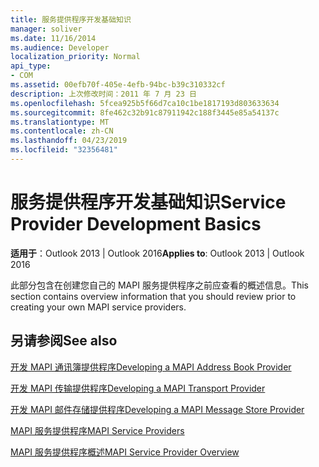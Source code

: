 ```yaml
---
title: 服务提供程序开发基础知识
manager: soliver
ms.date: 11/16/2014
ms.audience: Developer
localization_priority: Normal
api_type:
- COM
ms.assetid: 00efb70f-405e-4efb-94bc-b39c310332cf
description: 上次修改时间：2011 年 7 月 23 日
ms.openlocfilehash: 5fcea925b5f66d7ca10c1be1817193d803633634
ms.sourcegitcommit: 8fe462c32b91c87911942c188f3445e85a54137c
ms.translationtype: MT
ms.contentlocale: zh-CN
ms.lasthandoff: 04/23/2019
ms.locfileid: "32356481"
---
```

# <a name="service-provider-development-basics"></a><span data-ttu-id="21acb-103">服务提供程序开发基础知识</span><span class="sxs-lookup"><span data-stu-id="21acb-103">Service Provider Development Basics</span></span>

  
  
<span data-ttu-id="21acb-104">**适用于**：Outlook 2013 | Outlook 2016</span><span class="sxs-lookup"><span data-stu-id="21acb-104">**Applies to**: Outlook 2013 | Outlook 2016</span></span> 
  
<span data-ttu-id="21acb-105">此部分包含在创建您自己的 MAPI 服务提供程序之前应查看的概述信息。</span><span class="sxs-lookup"><span data-stu-id="21acb-105">This section contains overview information that you should review prior to creating your own MAPI service providers.</span></span>
  
## <a name="see-also"></a><span data-ttu-id="21acb-106">另请参阅</span><span class="sxs-lookup"><span data-stu-id="21acb-106">See also</span></span>



[<span data-ttu-id="21acb-107">开发 MAPI 通讯簿提供程序</span><span class="sxs-lookup"><span data-stu-id="21acb-107">Developing a MAPI Address Book Provider</span></span>](developing-a-mapi-address-book-provider.md)
  
[<span data-ttu-id="21acb-108">开发 MAPI 传输提供程序</span><span class="sxs-lookup"><span data-stu-id="21acb-108">Developing a MAPI Transport Provider</span></span>](developing-a-mapi-transport-provider.md)
  
[<span data-ttu-id="21acb-109">开发 MAPI 邮件存储提供程序</span><span class="sxs-lookup"><span data-stu-id="21acb-109">Developing a MAPI Message Store Provider</span></span>](developing-a-mapi-message-store-provider.md)
  
[<span data-ttu-id="21acb-110">MAPI 服务提供程序</span><span class="sxs-lookup"><span data-stu-id="21acb-110">MAPI Service Providers</span></span>](mapi-service-providers.md)
  
[<span data-ttu-id="21acb-111">MAPI 服务提供程序概述</span><span class="sxs-lookup"><span data-stu-id="21acb-111">MAPI Service Provider Overview</span></span>](mapi-service-provider-overview.md)

